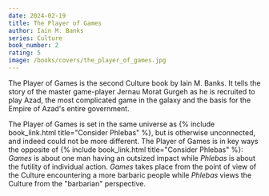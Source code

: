 ```yaml
---
date: 2024-02-19
title: The Player of Games
author: Iain M. Banks
series: Culture
book_number: 2
rating: 5
image: /books/covers/the_player_of_games.jpg
---
```


<span class="book-title">The Player of Games</span> is the second Culture book
by Iain M. Banks. It tells the story of the master game-player Jernau Morat
Gurgeh as he is recruited to play Azad, the most complicated game in the
galaxy and the basis for the Empire of Azad's entire government.

<span class="book-title">The Player of Games</span> is set in the same
universe as {% include book_link.html title="Consider Phlebas" %}, but is
otherwise unconnected, and indeed could not be more different. <span
class="book-title">The Player of Games</span> is in key ways the opposite of
{% include book_link.html title="Consider Phlebas" %}: _Games_ is about one
man having an outsized impact while _Phlebas_ is about the futility of
individual action. _Games_ takes place from the point of view of the Culture
encountering a more barbaric people while _Phlebas_ views the Culture from the
"barbarian" perspective.
